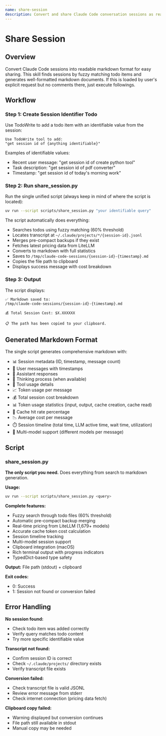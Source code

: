 ```yaml
---
name: share-session
description: Convert and share Claude Code conversation sessions as readable markdown files. Use when user wants to share a session transcript, export conversation history, or create a shareable markdown document from a Claude Code session. Triggered by requests like "share this session", "export conversation", "convert session to markdown".
---
```


# Share Session

## Overview

Convert Claude Code sessions into readable markdown format for easy sharing. This skill finds sessions by fuzzy matching todo items and generates well-formatted markdown documents.
If this is loaded by user's explicit request but no comments there, just execute followings.

## Workflow

### Step 1: Create Session Identifier Todo

Use TodoWrite to add a todo item with an identifiable value from the session:

```
Use TodoWrite tool to add:
"get session id of {anything identifiable}"
```

Examples of identifiable values:
- Recent user message: "get session id of create python tool"
- Task description: "get session id of pdf converter"
- Timestamp: "get session id of today's morning work"

### Step 2: Run share_session.py

Run the single unified script (always keep in mind of where the script is located):

```bash
uv run --script scripts/share_session.py "your identifiable query"
```

The script automatically does everything:
- Searches todos using fuzzy matching (60% threshold)
- Locates transcript at `~/.claude/projects/*/{session-id}.jsonl`
- Merges pre-compact backups if they exist
- Fetches latest pricing data from LiteLLM
- Converts to markdown with full statistics
- Saves to `/tmp/claude-code-sessions/{session-id}-{timestamp}.md`
- Copies the file path to clipboard
- Displays success message with cost breakdown

### Step 3: Output

The script displays:
```
✅ Markdown saved to:
/tmp/claude-code-sessions/{session-id}-{timestamp}.md

💰 Total Session Cost: $X.XXXXXX

📋 The path has been copied to your clipboard.
```

## Generated Markdown Format

The single script generates comprehensive markdown with:

- 📊 Session metadata (ID, timestamp, message count)
- 💬 User messages with timestamps
- 🤖 Assistant responses
- 🧠 Thinking process (when available)
- 🔧 Tool usage details
- 📈 Token usage per message
- 💰 Total session cost breakdown
- 📊 Token usage statistics (input, output, cache creation, cache read)
- 🎯 Cache hit rate percentage
- 📉 Average cost per message
- ⏱️ Session timeline (total time, LLM active time, wait time, utilization)
- 🔄 Multi-model support (different models per message)

## Script

### share_session.py

**The only script you need.** Does everything from search to markdown generation.

**Usage:**
```bash
uv run --script scripts/share_session.py <query>
```

**Complete features:**
- Fuzzy search through todo files (60% threshold)
- Automatic pre-compact backup merging
- Real-time pricing from LiteLLM (1,679+ models)
- Accurate cache token cost calculation
- Session timeline tracking
- Multi-model session support
- Clipboard integration (macOS)
- Rich terminal output with progress indicators
- TypedDict-based type safety

**Output:** File path (stdout) + clipboard

**Exit codes:**
- 0: Success
- 1: Session not found or conversion failed

## Error Handling

**No session found:**
- Check todo item was added correctly
- Verify query matches todo content
- Try more specific identifiable value

**Transcript not found:**
- Confirm session ID is correct
- Check `~/.claude/projects/` directory exists
- Verify transcript file exists

**Conversion failed:**
- Check transcript file is valid JSONL
- Review error message from stderr
- Check internet connection (pricing data fetch)

**Clipboard copy failed:**
- Warning displayed but conversion continues
- File path still available in stdout
- Manual copy may be needed
